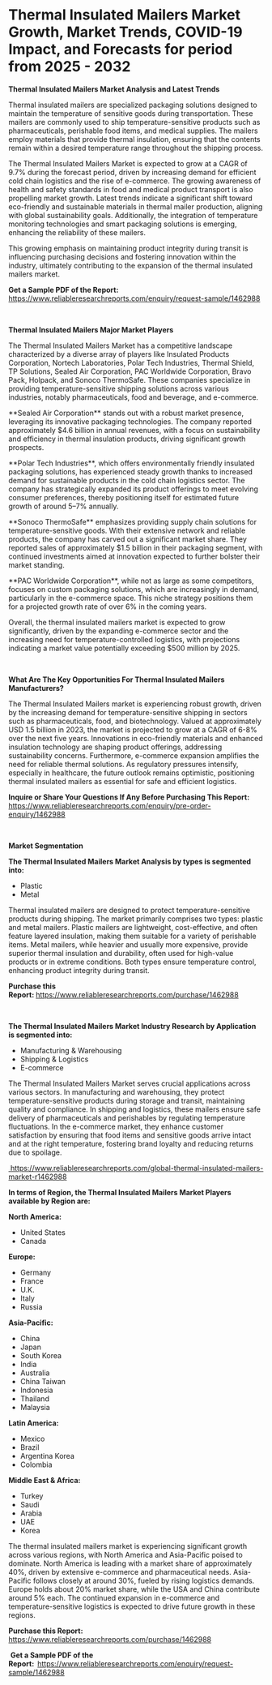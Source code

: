 <p><h1>Thermal Insulated Mailers Market Growth, Market Trends, COVID-19 Impact, and Forecasts for period from 2025 - 2032</h1></p><p><strong>Thermal Insulated Mailers Market Analysis and Latest Trends</strong></p>
<p><p>Thermal insulated mailers are specialized packaging solutions designed to maintain the temperature of sensitive goods during transportation. These mailers are commonly used to ship temperature-sensitive products such as pharmaceuticals, perishable food items, and medical supplies. The mailers employ materials that provide thermal insulation, ensuring that the contents remain within a desired temperature range throughout the shipping process.</p><p>The Thermal Insulated Mailers Market is expected to grow at a CAGR of 9.7% during the forecast period, driven by increasing demand for efficient cold chain logistics and the rise of e-commerce. The growing awareness of health and safety standards in food and medical product transport is also propelling market growth. Latest trends indicate a significant shift toward eco-friendly and sustainable materials in thermal mailer production, aligning with global sustainability goals. Additionally, the integration of temperature monitoring technologies and smart packaging solutions is emerging, enhancing the reliability of these mailers.</p><p>This growing emphasis on maintaining product integrity during transit is influencing purchasing decisions and fostering innovation within the industry, ultimately contributing to the expansion of the thermal insulated mailers market.</p></p>
<p><strong>Get a Sample PDF of the Report:&nbsp;</strong> <a href="https://www.reliableresearchreports.com/enquiry/request-sample/1462988?utm_campaign=2809&utm_medium=2&utm_source=Github&utm_content=ia&utm_term=19042025&utm_id=thermal-insulated-mailers">https://www.reliableresearchreports.com/enquiry/request-sample/1462988</a></p>
<p>&nbsp;</p>
<p><strong>Thermal Insulated Mailers Major Market Players</strong></p>
<p><p>The Thermal Insulated Mailers Market has a competitive landscape characterized by a diverse array of players like Insulated Products Corporation, Nortech Laboratories, Polar Tech Industries, Thermal Shield, TP Solutions, Sealed Air Corporation, PAC Worldwide Corporation, Bravo Pack, Holpack, and Sonoco ThermoSafe. These companies specialize in providing temperature-sensitive shipping solutions across various industries, notably pharmaceuticals, food and beverage, and e-commerce.</p><p>**Sealed Air Corporation** stands out with a robust market presence, leveraging its innovative packaging technologies. The company reported approximately $4.6 billion in annual revenues, with a focus on sustainability and efficiency in thermal insulation products, driving significant growth prospects.</p><p>**Polar Tech Industries**, which offers environmentally friendly insulated packaging solutions, has experienced steady growth thanks to increased demand for sustainable products in the cold chain logistics sector. The company has strategically expanded its product offerings to meet evolving consumer preferences, thereby positioning itself for estimated future growth of around 5–7% annually.</p><p>**Sonoco ThermoSafe** emphasizes providing supply chain solutions for temperature-sensitive goods. With their extensive network and reliable products, the company has carved out a significant market share. They reported sales of approximately $1.5 billion in their packaging segment, with continued investments aimed at innovation expected to further bolster their market standing.</p><p>**PAC Worldwide Corporation**, while not as large as some competitors, focuses on custom packaging solutions, which are increasingly in demand, particularly in the e-commerce space. This niche strategy positions them for a projected growth rate of over 6% in the coming years.</p><p>Overall, the thermal insulated mailers market is expected to grow significantly, driven by the expanding e-commerce sector and the increasing need for temperature-controlled logistics, with projections indicating a market value potentially exceeding $500 million by 2025.</p></p>
<p>&nbsp;</p>
<p><strong>What Are The Key Opportunities For Thermal Insulated Mailers Manufacturers?</strong></p>
<p><p>The Thermal Insulated Mailers market is experiencing robust growth, driven by the increasing demand for temperature-sensitive shipping in sectors such as pharmaceuticals, food, and biotechnology. Valued at approximately USD 1.5 billion in 2023, the market is projected to grow at a CAGR of 6-8% over the next five years. Innovations in eco-friendly materials and enhanced insulation technology are shaping product offerings, addressing sustainability concerns. Furthermore, e-commerce expansion amplifies the need for reliable thermal solutions. As regulatory pressures intensify, especially in healthcare, the future outlook remains optimistic, positioning thermal insulated mailers as essential for safe and efficient logistics.</p></p>
<p><strong>Inquire or Share Your Questions If Any Before Purchasing This Report:</strong> <a href="https://www.reliableresearchreports.com/enquiry/pre-order-enquiry/1462988?utm_campaign=2809&utm_medium=2&utm_source=Github&utm_content=ia&utm_term=19042025&utm_id=thermal-insulated-mailers">https://www.reliableresearchreports.com/enquiry/pre-order-enquiry/1462988</a></p>
<p>&nbsp;</p>
<p><strong>Market Segmentation</strong></p>
<p><strong>The Thermal Insulated Mailers Market Analysis by types is segmented into:</strong></p>
<p><ul><li>Plastic</li><li>Metal</li></ul></p>
<p><p>Thermal insulated mailers are designed to protect temperature-sensitive products during shipping. The market primarily comprises two types: plastic and metal mailers. Plastic mailers are lightweight, cost-effective, and often feature layered insulation, making them suitable for a variety of perishable items. Metal mailers, while heavier and usually more expensive, provide superior thermal insulation and durability, often used for high-value products or in extreme conditions. Both types ensure temperature control, enhancing product integrity during transit.</p></p>
<p><strong>Purchase this Report:&nbsp;</strong><a href="https://www.reliableresearchreports.com/purchase/1462988?utm_campaign=2809&utm_medium=2&utm_source=Github&utm_content=ia&utm_term=19042025&utm_id=thermal-insulated-mailers">https://www.reliableresearchreports.com/purchase/1462988</a></p>
<p>&nbsp;</p>
<p><strong>The Thermal Insulated Mailers Market Industry Research by Application is segmented into:</strong></p>
<p><ul><li>Manufacturing & Warehousing</li><li>Shipping & Logistics</li><li>E-commerce</li></ul></p>
<p><p>The Thermal Insulated Mailers Market serves crucial applications across various sectors. In manufacturing and warehousing, they protect temperature-sensitive products during storage and transit, maintaining quality and compliance. In shipping and logistics, these mailers ensure safe delivery of pharmaceuticals and perishables by regulating temperature fluctuations. In the e-commerce market, they enhance customer satisfaction by ensuring that food items and sensitive goods arrive intact and at the right temperature, fostering brand loyalty and reducing returns due to spoilage.</p></p>
<p><a href="https://www.reliableresearchreports.com/global-thermal-insulated-mailers-market-r1462988?utm_campaign=2809&utm_medium=2&utm_source=Github&utm_content=ia&utm_term=19042025&utm_id=thermal-insulated-mailers">&nbsp;https://www.reliableresearchreports.com/global-thermal-insulated-mailers-market-r1462988</a></p>
<p><strong>In terms of Region, the Thermal Insulated Mailers Market Players available by Region are:</strong></p>
<p>
    <p> <strong> North America: </strong>
        <ul>
            <li>United States</li>
            <li>Canada</li>
        </ul>
        </p> 
    <p> <strong> Europe: </strong>
        <ul>
            <li>Germany</li>
            <li>France</li>
            <li>U.K.</li>
            <li>Italy</li>
            <li>Russia</li>
        </ul>
        </p> 
    <p> <strong> Asia-Pacific: </strong>
        <ul>
            <li>China</li>
            <li>Japan</li>
            <li>South Korea</li>
            <li>India</li>
            <li>Australia</li>
            <li>China Taiwan</li>
            <li>Indonesia</li>
            <li>Thailand</li>
            <li>Malaysia</li>
        </ul>
        </p> 
    <p> <strong> Latin America: </strong>
        <ul>
            <li>Mexico</li>
            <li>Brazil</li>
            <li>Argentina Korea</li>
            <li>Colombia</li>
        </ul>
        </p> 
    <p> <strong> Middle East & Africa: </strong>
        <ul>
            <li>Turkey</li>
            <li>Saudi</li>
            <li>Arabia</li>
            <li>UAE</li>
            <li>Korea</li>
        </ul>
    </p>
    </p>
<p><p>The thermal insulated mailers market is experiencing significant growth across various regions, with North America and Asia-Pacific poised to dominate. North America is leading with a market share of approximately 40%, driven by extensive e-commerce and pharmaceutical needs. Asia-Pacific follows closely at around 30%, fueled by rising logistics demands. Europe holds about 20% market share, while the USA and China contribute around 5% each. The continued expansion in e-commerce and temperature-sensitive logistics is expected to drive future growth in these regions.</p></p>
<p><strong>Purchase this Report: </strong><a href="https://www.reliableresearchreports.com/purchase/1462988?utm_campaign=2809&utm_medium=2&utm_source=Github&utm_content=ia&utm_term=19042025&utm_id=thermal-insulated-mailers">https://www.reliableresearchreports.com/purchase/1462988</a></p>
<p>&nbsp;<strong>Get a Sample PDF of the Report:&nbsp;&nbsp;</strong><a href="https://www.reliableresearchreports.com/enquiry/request-sample/1462988?utm_campaign=2809&utm_medium=2&utm_source=Github&utm_content=ia&utm_term=19042025&utm_id=thermal-insulated-mailers">https://www.reliableresearchreports.com/enquiry/request-sample/1462988</a></p>
<p><strong></strong></p>
<p><p></p><p></p><p></p></p>